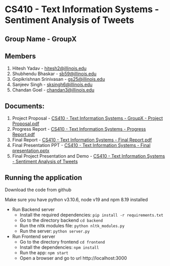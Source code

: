 # CS410 - Text Information Systems - Sentiment Analysis of Tweets

## Group Name - GroupX

## Members
1. Hitesh Yadav - hitesh2@illinois.edu
2. Shubhendu Bhaskar - sb59@illinois.edu
3. Gopikrishnan Srinivasan - gs25@illinois.edu
4. Sanjeev Singh - sksingh6@illinois.edu
5. Chandan Goel - chandan3@illinois.edu

## Documents:
1. Project Proposal - [CS410 - Text Information Systems - GroupX - Project Proposal.pdf](https://github.com/hyadav-x/cs410-groupx/blob/main/CS410%20-%20Text%20Information%20Systems%20-%20GroupX%20-%20Project%20Proposal.pdf)
2. Progress Report - [CS410 - Text Information Systems - Progress Report.pdf](https://github.com/hyadav-x/cs410-groupx/blob/main/CS410%20-%20Text%20Information%20Systems%20-%20Progress%20Report.pdf)
3. Final Report - [CS410 - Text Information Systems - Final Report.pdf](https://github.com/hyadav-x/cs410-groupx/blob/main/CS410%20-%20Text%20Information%20Systems%20-%20Final%20Report.pdf)
4. Final Presentation PPT - [CS410 - Text Information Systems - Final presentation.pptx](https://github.com/hyadav-x/cs410-groupx/blob/main/CS410%20-%20Text%20Information%20Systems%20-%20Final%20presentation.pptx)
5. Final Project Presentation and Demo - [CS410 - Text Information Systems - Sentiment Analysis of Tweets](https://mediaspace.illinois.edu/media/t/1_ulbtkacf)

## Running the application
Download the code from github

Make sure you have python v3.10.6, node v19 and npm 8.19 installed

- Run Backend server
  - Install the required dependencies: `pip install -r requirements.txt`
  - Go to the directory backend `cd backend`
  - Run the nltk modules file: `python nltk_modules.py`
  - Run the server: `python server.py`
- Run Frontend server
  - Go to the directory frontend `cd frontend`
  - Install the dependencies: `npm install`
  - Run the app: `npm start`
  - Open a browser and go to url http://localhost:3000
